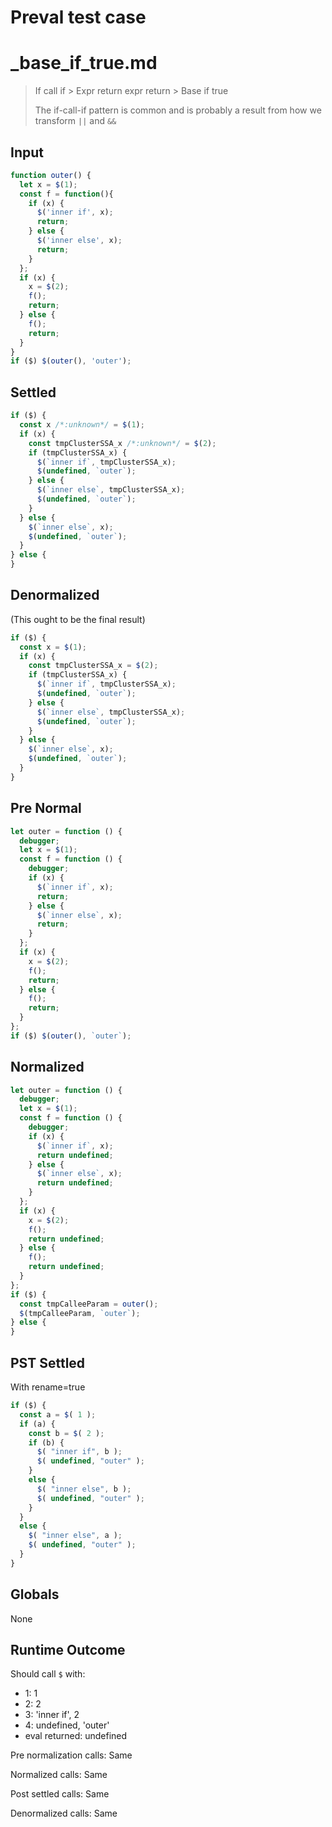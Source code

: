 # Preval test case

# _base_if_true.md

> If call if > Expr return expr return > Base if true
>
> The if-call-if pattern is common and is probably a result from how we transform `||` and `&&`

## Input

`````js filename=intro
function outer() {
  let x = $(1);
  const f = function(){
    if (x) {
      $('inner if', x);
      return;
    } else {
      $('inner else', x);
      return;
    }
  };
  if (x) {
    x = $(2);
    f();
    return;
  } else {
    f();
    return;
  }
}
if ($) $(outer(), 'outer');
`````

## Settled


`````js filename=intro
if ($) {
  const x /*:unknown*/ = $(1);
  if (x) {
    const tmpClusterSSA_x /*:unknown*/ = $(2);
    if (tmpClusterSSA_x) {
      $(`inner if`, tmpClusterSSA_x);
      $(undefined, `outer`);
    } else {
      $(`inner else`, tmpClusterSSA_x);
      $(undefined, `outer`);
    }
  } else {
    $(`inner else`, x);
    $(undefined, `outer`);
  }
} else {
}
`````

## Denormalized
(This ought to be the final result)

`````js filename=intro
if ($) {
  const x = $(1);
  if (x) {
    const tmpClusterSSA_x = $(2);
    if (tmpClusterSSA_x) {
      $(`inner if`, tmpClusterSSA_x);
      $(undefined, `outer`);
    } else {
      $(`inner else`, tmpClusterSSA_x);
      $(undefined, `outer`);
    }
  } else {
    $(`inner else`, x);
    $(undefined, `outer`);
  }
}
`````

## Pre Normal


`````js filename=intro
let outer = function () {
  debugger;
  let x = $(1);
  const f = function () {
    debugger;
    if (x) {
      $(`inner if`, x);
      return;
    } else {
      $(`inner else`, x);
      return;
    }
  };
  if (x) {
    x = $(2);
    f();
    return;
  } else {
    f();
    return;
  }
};
if ($) $(outer(), `outer`);
`````

## Normalized


`````js filename=intro
let outer = function () {
  debugger;
  let x = $(1);
  const f = function () {
    debugger;
    if (x) {
      $(`inner if`, x);
      return undefined;
    } else {
      $(`inner else`, x);
      return undefined;
    }
  };
  if (x) {
    x = $(2);
    f();
    return undefined;
  } else {
    f();
    return undefined;
  }
};
if ($) {
  const tmpCalleeParam = outer();
  $(tmpCalleeParam, `outer`);
} else {
}
`````

## PST Settled
With rename=true

`````js filename=intro
if ($) {
  const a = $( 1 );
  if (a) {
    const b = $( 2 );
    if (b) {
      $( "inner if", b );
      $( undefined, "outer" );
    }
    else {
      $( "inner else", b );
      $( undefined, "outer" );
    }
  }
  else {
    $( "inner else", a );
    $( undefined, "outer" );
  }
}
`````

## Globals

None

## Runtime Outcome

Should call `$` with:
 - 1: 1
 - 2: 2
 - 3: 'inner if', 2
 - 4: undefined, 'outer'
 - eval returned: undefined

Pre normalization calls: Same

Normalized calls: Same

Post settled calls: Same

Denormalized calls: Same
